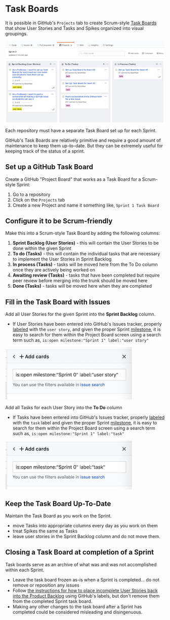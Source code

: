 # Task Boards

It is possible in GitHub's `Projects` tab to create Scrum-style [Task Boards](https://knowledge.kitchen/Scrum_development_framework#Task_board) that show User Stories and Tasks and Spikes organized into visual groupings.

![GitHub task board set up with user stories in the sprint backlog and nicely labeled tasks](./images/github_task_board.png)

Each repository must have a separate Task Board set up for each Sprint.

GitHub's Task Boards are relatively primitive and require a good amount of maintenance to keep them up-to-date. But they can be extremely useful for keeping track of the status of a sprint.

## Set up a GitHub Task Board

Create a GitHub "Project Board" that works as a Task Board for a Scrum-style Sprint:

1.  Go to a repository
1.  Click on the `Projects` tab
1.  Create a new Project and name it something like, `Sprint 1 Task Board`

## Configure it to be Scrum-friendly

Make this into a Scrum-style Task Board by adding the following columns:

1. **Sprint Backlog (User Stories)** - this will contain the User Stories to be done within the given Sprint
1. **To do (Tasks)** - this will contain the individual tasks that are necessary to implement the User Stories in Sprint Backlog
1. **In process (Tasks)** - tasks will be moved here from the To Do column once they are actively being worked on
1. **Awaiting review (Tasks)** - tasks that have been completed but require peer review before merging into the trunk should be moved here
1. **Done (Tasks)** - tasks will be moved here when they are completed

## Fill in the Task Board with Issues

Add all User Stories for the given Sprint into the **Sprint Backlog** column.

- If User Stories have been entered into GitHub's Issues tracker, properly [labeled](./github-labels.md) with the `user story`, and given the proper Sprint [milestone](./github-milestones.md), it is easy to search for them within the Project Board screen using a search term such as, `is:open milestone:"Sprint 1" label:"user story"`

![Search for user stories for a given Sprint in GitHub](./images/github_search_for_user_stories.png)

Add all Tasks for each User Story into the **To Do** column

- If Tasks have been entered into GitHub's Issues tracker, properly [labeled](./github-labels.md) with the `task` label and given the proper Sprint [milestone](./github-milestones.md), it is easy to search for them within the Project Board screen using a search term such as, `is:open milestone:"Sprint 1" label:"task"`

![Search for tasks for a given Sprint in GitHub](./images/github_search_for_tasks.png)

## Keep the Task Board Up-To-Date

Maintain the Task Board as you work on the Sprint.

- move Tasks into appropriate columns every day as you work on them
- treat Spikes the same as Tasks
- leave user stories in the Sprint Backlog column and do not move them.

## Closing a Task Board at completion of a Sprint

Task boards serve as an archive of what was and was not accomplished within each Sprint.

- Leave the task board frozen as-is when a Sprint is completed... do not remove or reposition any issues
- Follow [the instructions for how to place incomplete User Stories back into the Product Backlog](https://knowledge.kitchen/GitHub_for_team_collaboration#Closing_milestones) using GitHub's labels, but don't remove them from the completed Sprint task board.
- Making any other changes to the task board after a Sprint has completed could be considered misleading and disingenuous.
